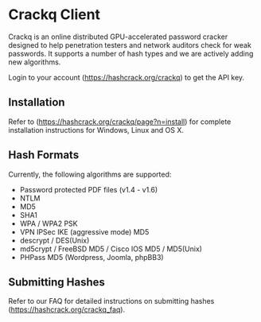Crackq Client
=============

Crackq is an online distributed GPU-accelerated password cracker designed to
help penetration testers and network auditors check for weak passwords. It
supports a number of hash types and we are actively adding new algorithms.

Login to your account (https://hashcrack.org/crackq) to get the API key.

Installation
-----------

Refer to (https://hashcrack.org/crackq/page?n=install) for complete
installation instructions for Windows, Linux and OS X.

Hash Formats
------------

Currently, the following algorithms are supported:

* Password protected PDF files (v1.4 - v1.6)
* NTLM
* MD5
* SHA1
* WPA / WPA2 PSK
* VPN IPSec IKE (aggressive mode) MD5
* descrypt / DES(Unix)
* md5crypt / FreeBSD MD5 / Cisco IOS MD5 / MD5(Unix)
* PHPass MD5 (Wordpress, Joomla, phpBB3)

Submitting Hashes
-----------------

Refer to our FAQ for detailed instructions on submitting hashes
(https://hashcrack.org/crackq_faq).
